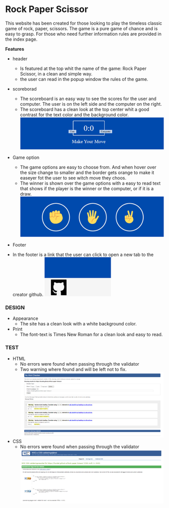 # Rock Paper Scissor 
This website has been created for those looking to play the timeless classic game of rock, paper, scissors. The game is a pure game of chance and is easy to grasp. For those who need further information rules are provided in the index page.

__Features__

 - header
    - Is featured at the top whit the name of the game: Rock Paper Scissor, in a clean and simple way.
    - the user can read in the popup window the rules of the game.

- scoreborad
    - The scoreboard is an easy way to see the scores for the user and computer. The user is on the left side and the computer on the right.
    - The scoreboard has a clean look at the top center whit a good contrast for the text color and the background color. 
    ![image](document/scorebord.png)

- Game option
    - The game options are easy to choose from. And when hover over the size change to smaller and the border gets orange to make it easeyer fot the user to see witch move they choos.
    - The winner is shown over the game options with a easy to read text that shows if the player is the winner or the computer, or if it is a draw.
     ![image](document/r-p-s.png)

- Footer
 - In the footer is a link that the user can click to open a new tab to the creator github.
 ![image](document/link.png)
 
### DESIGN
- Appearance
  - The site has a clean look with a white background color.
- Print
  - The font-text is Times New Roman for a clean look and easy to read.

### TEST
- HTML
  - No errors were found when passing through the validator 
  - Two warning where found and will be left not to fix.
  ![image](document/html-vali-rps.png)
- CSS 
  - No errors were found when passing through the validator 
  ![image](document/css-vali-rps.png)

